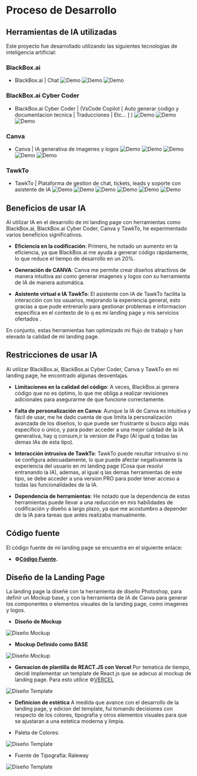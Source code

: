 # Proceso de Desarrollo 

## Herramientas de IA utilizadas
Este proyecto fue desarrollado utilizando las siguientes tecnologias de inteligencia artificial:

### BlackBox.ai
- <a src="https://www.blackbox.ai/">BlackBox.ai</a> | Chat
    <img alt="Demo" src="./Images/evidencias/Generacion de textos-1.png" />
    <img alt="Demo" src="./Images/evidencias/Generacion de textos-2.png" />
    <img alt="Demo" src="./Images/evidencias/Generacion de textos-3.png" />

### BlackBox.ai Cyber Coder
- <a src="https://marketplace.visualstudio.com/items?itemName=Blackboxapp.blackbox">BlackBox.ai Cyber Coder</a> | (VsCode Copilot [ Auto generar codigo y documentacion tecnica | Traducciones | Etc... ] )
    <img alt="Demo" src="./Images/evidencias/BlackBoxAI Copilot Auto generar codigo.png" />
    <img alt="Demo" src="./Images/evidencias/BlackBoxAI Copilot para traducciones.png" />
    <img alt="Demo" src="./Images/evidencias/BlackBoxAI Copilot Generar Documentacion.png" />

### Canva
- <a src="https://www.canva.com/ai-image-generator/">Canva</a> | IA generativa de imagenes y logos
    <img alt="Demo" src="./Images/evidencias/Generacion de Imagenes.png" />
    <img alt="Demo" src="./Images/evidencias/Generacion de Logo.png" />
    <img alt="Demo" src="./Images/evidencias/Generacion de Logo Opcion Definitiva.png" />
    <img alt="Demo" src="./Images/evidencias/BlackBoxAI Copilot Generar componente Tawkto1.png" />
    <img alt="Demo" src="./Images/evidencias/BlackBoxAI Copilot Generar componente Tawkto2.png" />

### TawkTo
- <a src="https://www.canva.com/ai-image-generator/">TawkTo</a> | Plataforma de gestion de chat, tickets, leads y soporte con asistente de IA
    <img alt="Demo" src="./Images/evidencias/TawkTo/Activacion de IA TawkTo.png" />
    <img alt="Demo" src="./Images/evidencias/TawkTo/Definir captacion de leads en Form de PRE-CHAT.png" />
    <img alt="Demo" src="./Images/evidencias/TawkTo/Implementacion de IA y Generacion de FAQS automaticamente.png" />
    <img alt="Demo" src="./Images/evidencias/TawkTo/Implementado el chat box IA TawkTo con exito en Web.png" />
    <img alt="Demo" src="./Images/evidencias/TawkTo/Seguimiento de incidencias desde panel de TawkTo autogestionado por IA.png" />
    <img alt="Demo" src="./Images/evidencias/TawkTo/LEADS.png" />


## Beneficios de usar IA
Al utilizar IA en el desarrollo de mi landing page con herramientas como BlackBox.ai, BlackBox.ai Cyber Coder, Canva y TawkTo, he experimentado varios beneficios significativos. 

- **Eficiencia en la codificación**: Primero, he notado un aumento en la eficiencia, ya que BlackBox.ai me ayuda a generar código rápidamente, lo que reduce el tiempo de desarrollo en un 20%. 

- **Generación de CANVA**: Canva me permite crear diseños atractivos de manera intuitiva asi como generar imagenes y logos con su herramienta de IA de manera automática.

- **Asistente virtual e IA TawkTo**: El asistente con IA de TawkTo facilita la interacción con los usuarios, mejorando la experiencia general, esto gracias a que pude entrenarlo para gestionar problemas e informacion especifica en el contexto de lo q es mi landing page y mis servicios ofertados . 

En conjunto, estas herramientas han optimizado mi flujo de trabajo y han elevado la calidad de mi landing page.


## Restricciones de usar IA
Al utilizar BlackBox.ai, BlackBox.ai Cyber Coder, Canva y TawkTo en mi landing page, he encontrado algunas desventajas.

- **Limitaciones en la calidad del código**: A veces, BlackBox.ai genera código que no es óptimo, lo que me obliga a realizar revisiones adicionales para asegurarme de que funcione correctamente.

- **Falta de personalización en Canva**: Aunque la IA de Canva es intuitiva y fácil de usar, me he dado cuenta de que limita la personalización avanzada de los diseños, lo que puede ser frustrante si busco algo más específico o único, y para poder acceder a una mejor calidad de la IA generativa, hay q consum,ir la version de Pago (Al igual q todas las demas IAs de esta tipo).

- **Interacción intrusiva de TawkTo**: TawkTo puede resultar intrusivo si no se configura adecuadamente, lo que puede afectar negativamente la experiencia del usuario en mi landing page (Cosa que resolvi entranando la IA), ademas, al igual q las demas herramientas de este tipo, se debe acceder a una version PRO para poder tener acceso a todas las funcionalidades de la IA.

- **Dependencia de herramientas**: He notado que la dependencia de estas herramientas puede llevar a una reducción en mis habilidades de codificación y diseño a largo plazo, ya que me acostumbro a depender de la IA para tareas que antes realizaba manualmente.


## Código fuente
El código fuente de mi landing page se encuentra en el siguiente enlace: 

- **⚙️[Código Fuente](https://github.com/Ccesin/ReactTest).**


## Diseño de la Landing Page
La landing page la diseñé con la herramienta de diseño Photoshop, para definir un Mockup base, y con la herramienta de IA de Canva para generar los componentes o elementos visuales de la landing page, como imagenes y logos.

- **Diseño de Mockup**
<img alt="Diseño Mockup" src="./Images/evidencias/Design/Step1_Mockup_Design.png"/>

- **Mockup Definido como BASE**
<img alt="Diseño Mockup" src="./Images/evidencias/Design/Step1_Mockup_Design.png"/>

- **Gereacion de plantilla de REACT.JS con Vercel**
Por tematica de tiempo, decidi implementar un template de React.js que se adecuo al mockup de landing page. Para esto utilice ⚙️[VERCEL](https://github.com/Ccesin/ReactTest)
<img alt="Diseño Template" src="./Images/evidencias/Design/Step2_Vercel.png"/>

- **Definicion de estética**
A medida que avance con el desarrollo de la landing page, y edicion del template, fui tomando decisiones con respecto de los colores, tipografia y otros elementos visuales para que se ajustaran a una estetica moderna y limpia.

- Paleta de Colores:
<img alt="Diseño Template" src="./Images/evidencias/Design/Color_palette.png"/>

- Fuente de Tipografia: Raleway
<img alt="Diseño Template" src="./Images/evidencias/Design/Font_Raleway.png"/>

